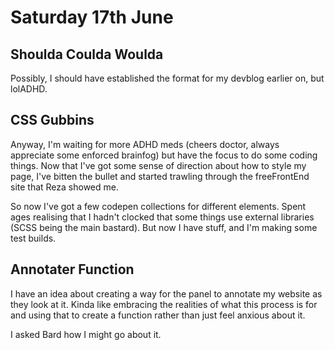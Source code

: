 # Saturday 17th June

## Shoulda Coulda Woulda

Possibly, I should have established the format for my devblog earlier on, but lolADHD.

## CSS Gubbins

Anyway, I'm waiting for more ADHD meds (cheers doctor, always appreciate some enforced brainfog) but have the focus to do some coding things. Now that I've got some sense of direction about how to style my page, I've bitten the bullet and started trawling through the freeFrontEnd site that Reza showed me.

So now I've got a few codepen collections for different elements. Spent ages realising that I hadn't clocked that some things use external libraries (SCSS being the main bastard). But now I have stuff, and I'm making some test builds.

## Annotater Function

I have an idea about creating a way for the panel to annotate my website as they look at it. Kinda like embracing the realities of what this process is for and using that to create a function rather than just feel anxious about it.

I asked Bard how I might go about it.